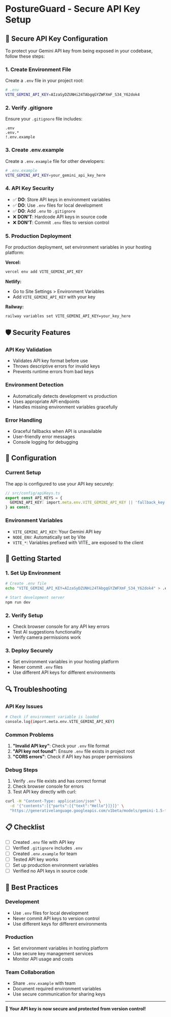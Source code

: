 # PostureGuard - Secure API Key Setup

## 🔐 Secure API Key Configuration

To protect your Gemini API key from being exposed in your codebase, follow these steps:

### 1. Create Environment File

Create a `.env` file in your project root:

```bash
# .env
VITE_GEMINI_API_KEY=AIzaSyDZUNHi24TAbgqGYZWFXmF_S34_Y62dok4
```

### 2. Verify .gitignore

Ensure your `.gitignore` file includes:
```
.env
.env.*
!.env.example
```

### 3. Create .env.example

Create a `.env.example` file for other developers:
```bash
# .env.example
VITE_GEMINI_API_KEY=your_gemini_api_key_here
```

### 4. API Key Security

- ✅ **DO**: Store API keys in environment variables
- ✅ **DO**: Use `.env` files for local development
- ✅ **DO**: Add `.env` to `.gitignore`
- ❌ **DON'T**: Hardcode API keys in source code
- ❌ **DON'T**: Commit `.env` files to version control

### 5. Production Deployment

For production deployment, set environment variables in your hosting platform:

**Vercel:**
```bash
vercel env add VITE_GEMINI_API_KEY
```

**Netlify:**
- Go to Site Settings > Environment Variables
- Add `VITE_GEMINI_API_KEY` with your key

**Railway:**
```bash
railway variables set VITE_GEMINI_API_KEY=your_key_here
```

## 🛡️ Security Features

### **API Key Validation**
- Validates API key format before use
- Throws descriptive errors for invalid keys
- Prevents runtime errors from bad keys

### **Environment Detection**
- Automatically detects development vs production
- Uses appropriate API endpoints
- Handles missing environment variables gracefully

### **Error Handling**
- Graceful fallbacks when API is unavailable
- User-friendly error messages
- Console logging for debugging

## 🔧 Configuration

### **Current Setup**
The app is configured to use your API key securely:

```typescript
// src/config/apiKeys.ts
export const API_KEYS = {
  GEMINI_API_KEY: import.meta.env.VITE_GEMINI_API_KEY || 'fallback_key'
} as const;
```

### **Environment Variables**
- `VITE_GEMINI_API_KEY`: Your Gemini API key
- `NODE_ENV`: Automatically set by Vite
- `VITE_*`: Variables prefixed with VITE_ are exposed to the client

## 🚀 Getting Started

### **1. Set Up Environment**
```bash
# Create .env file
echo "VITE_GEMINI_API_KEY=AIzaSyDZUNHi24TAbgqGYZWFXmF_S34_Y62dok4" > .env

# Start development server
npm run dev
```

### **2. Verify Setup**
- Check browser console for any API key errors
- Test AI suggestions functionality
- Verify camera permissions work

### **3. Deploy Securely**
- Set environment variables in your hosting platform
- Never commit `.env` files
- Use different API keys for different environments

## 🔍 Troubleshooting

### **API Key Issues**
```bash
# Check if environment variable is loaded
console.log(import.meta.env.VITE_GEMINI_API_KEY)
```

### **Common Problems**
1. **"Invalid API key"**: Check your `.env` file format
2. **"API key not found"**: Ensure `.env` file exists in project root
3. **"CORS errors"**: Check if API key has proper permissions

### **Debug Steps**
1. Verify `.env` file exists and has correct format
2. Check browser console for errors
3. Test API key directly with curl:
```bash
curl -H "Content-Type: application/json" \
  -d '{"contents":[{"parts":[{"text":"Hello"}]}]}' \
  "https://generativelanguage.googleapis.com/v1beta/models/gemini-1.5-flash:generateContent?key=YOUR_API_KEY"
```

## 📋 Checklist

- [ ] Created `.env` file with API key
- [ ] Verified `.gitignore` includes `.env`
- [ ] Created `.env.example` for team
- [ ] Tested API key works
- [ ] Set up production environment variables
- [ ] Verified no API keys in source code

## 🎯 Best Practices

### **Development**
- Use `.env` files for local development
- Never commit API keys to version control
- Use different keys for different environments

### **Production**
- Set environment variables in hosting platform
- Use secure key management services
- Monitor API usage and costs

### **Team Collaboration**
- Share `.env.example` with team
- Document required environment variables
- Use secure communication for sharing keys

---

**🔐 Your API key is now secure and protected from version control!**

